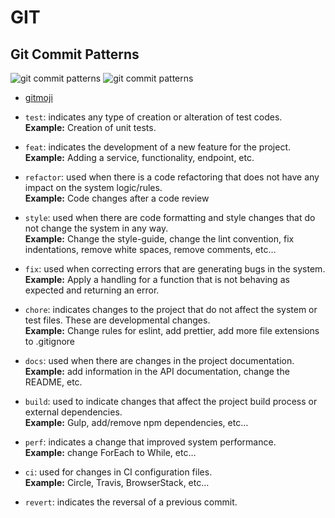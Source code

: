# GIT

## Git Commit Patterns

<img alt="git commit patterns" src="https://github.com/Ulrich-Tonmoy/cheat-sheets/blob/main/assets/git/1.png"/>
<img alt="git commit patterns" src="https://github.com/Ulrich-Tonmoy/cheat-sheets/blob/main/assets/git/2.png"/>

-   [gitmoji](https://gitmoji.dev/)

-   <code>test</code>: indicates any type of creation or alteration of test codes. <br>
    **Example:** Creation of unit tests.

-   <code>feat</code>: indicates the development of a new feature for the project. <br>
    **Example:** Adding a service, functionality, endpoint, etc.

-   <code>refactor</code>: used when there is a code refactoring that does not have any impact on the system logic/rules. <br>
    **Example:** Code changes after a code review

-   <code>style</code>: used when there are code formatting and style changes that do not change the system in any way. <br>
    **Example:** Change the style-guide, change the lint convention, fix indentations, remove white spaces, remove comments, etc…

-   <code>fix</code>: used when correcting errors that are generating bugs in the system. <br>
    **Example:** Apply a handling for a function that is not behaving as expected and returning an error.

-   <code>chore</code>: indicates changes to the project that do not affect the system or test files. These are developmental changes. <br>
    **Example:** Change rules for eslint, add prettier, add more file extensions to .gitignore

-   <code>docs</code>: used when there are changes in the project documentation. <br>
    **Example:** add information in the API documentation, change the README, etc.

-   <code>build</code>: used to indicate changes that affect the project build process or external dependencies. <br>
    **Example:** Gulp, add/remove npm dependencies, etc…

-   <code>perf</code>: indicates a change that improved system performance. <br>
    **Example:** change ForEach to While, etc…

-   <code>ci</code>: used for changes in CI configuration files. <br>
    **Example:** Circle, Travis, BrowserStack, etc…

-   <code>revert</code>: indicates the reversal of a previous commit.
